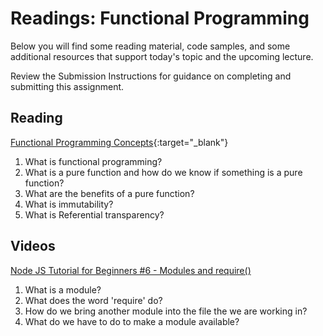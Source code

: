 # Readings: Functional Programming

Below you will find some reading material, code samples, and some additional resources that support today's topic and the upcoming lecture.

Review the Submission Instructions for guidance on completing and submitting this assignment.

## Reading

[Functional Programming Concepts](https://medium.com/the-renaissance-developer/concepts-of-functional-programming-in-javascript-6bc84220d2aa){:target="_blank"}

  1. What is functional programming?
  1. What is a pure function and how do we know if something is a pure function?
  1. What are the benefits of a pure function?
  1. What is immutability?
  1. What is Referential transparency?

<!-- ## Additional Resources

PLACEHOLDER -->

## Videos

[Node JS Tutorial for Beginners #6 - Modules and require()](https://www.youtube.com/watch?v=xHLd36QoS4k)

  1. What is a module?
  1. What does the word 'require' do?
  1. How do we bring another module into the file the we are working in?
  1. What do we have to do to make a module available?

<!-- ### Bookmark and Review

PLACEHOLDER -->
